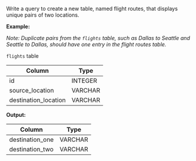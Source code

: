 ﻿
Write a query to create a new table, named flight routes, that displays unique pairs of two locations.

**Example:**

_Note: Duplicate pairs from the  `flights`  table, such as Dallas to Seattle and Seattle to Dallas, should have one entry in the flight routes table._

`flights`  table

 
|        Column        |  Type   |
|----------------------|---------|
| id                   | INTEGER |
| source_location      | VARCHAR |
| destination_location | VARCHAR |



**Output:**


|     Column      |  Type   |
|-----------------|---------|
| destination_one | VARCHAR |
| destination_two | VARCHAR |



